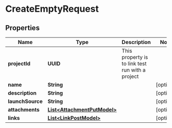 

# CreateEmptyRequest


## Properties

| Name | Type | Description | Notes |
|------------ | ------------- | ------------- | -------------|
|**projectId** | **UUID** | This property is to link test run with a project |  |
|**name** | **String** |  |  [optional] |
|**description** | **String** |  |  [optional] |
|**launchSource** | **String** |  |  [optional] |
|**attachments** | [**List&lt;AttachmentPutModel&gt;**](AttachmentPutModel.md) |  |  [optional] |
|**links** | [**List&lt;LinkPostModel&gt;**](LinkPostModel.md) |  |  [optional] |



